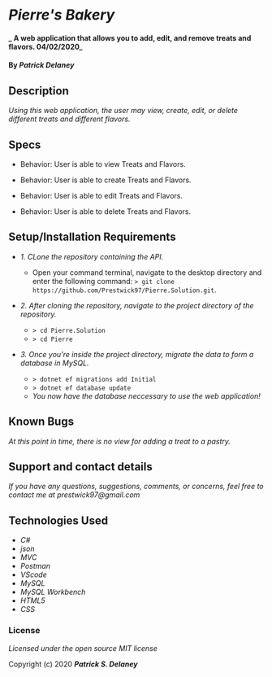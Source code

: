 # _Pierre's Bakery_

#### _ A web application that allows you to add, edit, and remove treats and flavors. 04/02/2020_

#### By _**Patrick Delaney**_

## Description

_Using this web application, the user may view, create, edit, or delete different treats and different flavors._

## Specs

* Behavior: User is able to view Treats and Flavors.

* Behavior: User is able to create Treats and Flavors.

* Behavior: User is able to edit Treats and Flavors.

* Behavior: User is able to delete Treats and Flavors.


## Setup/Installation Requirements

* _1. CLone the repository containing the API._
  * Open your command terminal, navigate to the desktop directory and enter the following command: `> git clone https://github.com/Prestwick97/Pierre.Solution.git`.

* _2. After cloning the repository, navigate to the project directory of the repository._
  * `> cd Pierre.Solution`
  * `> cd Pierre`

* _3. Once you're inside the project directory, migrate the data to form a database in MySQL._
  * `> dotnet ef migrations add Initial`
  * `> dotnet ef database update`
  * _You now have the database neccessary to use the web application!_

## Known Bugs

_At this point in time, there is no view for adding a treat to a pastry._

## Support and contact details

_If you have any questions, suggestions, comments, or concerns, feel free to contact me at prestwick97@gmail.com_

## Technologies Used

* _C#_
* _json_
* _MVC_
* _Postman_
* _VScode_
* _MySQL_
* _MySQL Workbench_
* _HTML5_
* _CSS_

### License

*Licensed under the open source MIT license*

Copyright (c) 2020 **_Patrick S. Delaney_**